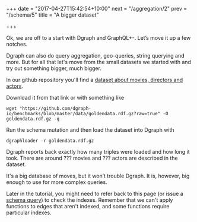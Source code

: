 +++
date = "2017-04-27T15:42:54+10:00"
next = "/aggregation/2"
prev = "/schema/5"
title = "A bigger dataset"

+++

Ok, we are off to a start with Dgraph and GraphQL+-.  Let’s move it up
a few notches.

Dgraph can also do query aggregation, geo-queries, string querying and more.  But for all that let's move from the small datasets we started with and try out something bigger, much bigger.

In our github repository you'll find a [dataset about movies, directors
and actors](https://github.com/dgraph-io/benchmarks/blob/master/data/goldendata.rdf.gz).  

Download it from that link or with something like

```
wget "https://github.com/dgraph-io/benchmarks/blob/master/data/goldendata.rdf.gz?raw=true" -O goldendata.rdf.gz -q
```

Run the schema mutation and then load the dataset into Dgraph with

```
dgraphloader -r goldendata.rdf.gz
```

Dgraph reports back exactly how many triples were loaded and how long
it took.  There are around ??? movies and ???
actors are described in the dataset.

It's a big database of moves, but it won’t trouble Dgraph.  It is, however, big enough to
use for more complex queries.

Later in the tutorial, you might need to refer back to this page (or
issue a [schema query](/basic/3)) to check the indexes.  Remember that
we can't apply functions to edges that aren't indexed, and some
functions require particular indexes.

